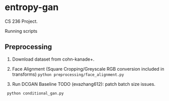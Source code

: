 # entropy-gan

CS 236 Project.

Running scripts 

## Preprocessing 

1. Download dataset from cohn-kanade+. 

2. Face Alignment (Square Cropping/Greyscale RGB conversion included in transforms) 
```python preprocessing/face_alignment.py ```

3. Run DCGAN Baseline 
TODO (evazhang612): patch batch size issues. 

``` python conditional_gan.py``` 

